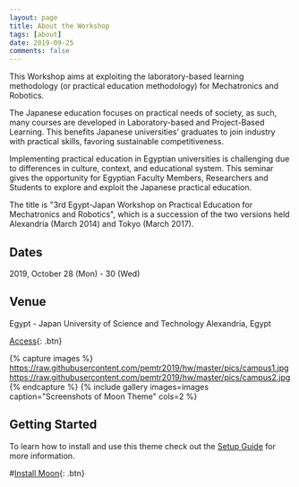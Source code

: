```yaml
---
layout: page
title: About the Workshop
tags: [about]
date: 2019-09-25
comments: false
---
```


This Workshop aims at exploiting the laboratory-based learning methodology (or practical education methodology) for Mechatronics and Robotics. 

The Japanese education focuses on practical needs of society, as such, many courses are developed in Laboratory-based and Project-Based Learning. This benefits Japanese universities’ graduates to join industry with practical skills, favoring sustainable competitiveness. 


Implementing practical education in Egyptian universities is challenging due to differences in culture, context, and educational system. This seminar gives the opportunity for Egyptian Faculty Members, Researchers and Students to explore and exploit the Japanese practical education.


The title is "3rd Egypt-Japan Workshop on Practical Education for Mechatronics and Robotics", which is a succession of the two versions held Alexandria (March 2014) and Tokyo (March 2017).


## Dates
2019, October 28 (Mon) - 30 (Wed)

## Venue

Egypt - Japan University of Science and Technology
Alexandria, Egypt

[Access](https://github.com/TaylanTatli/Moon){: .btn}

{% capture images %}
    https://raw.githubusercontent.com/pemtr2019/hw/master/pics/campus1.jpg
    https://raw.githubusercontent.com/pemtr2019/hw/master/pics/campus2.jpg
{% endcapture %}
{% include gallery images=images caption="Screenshots of Moon Theme" cols=2 %}


## Getting Started

To learn how to install and use this theme check out the [Setup Guide](http://taylantatli.me/Moon/moon-theme/) for more information.
      
#[Install Moon](https://github.com/TaylanTatli/Moon){: .btn}
